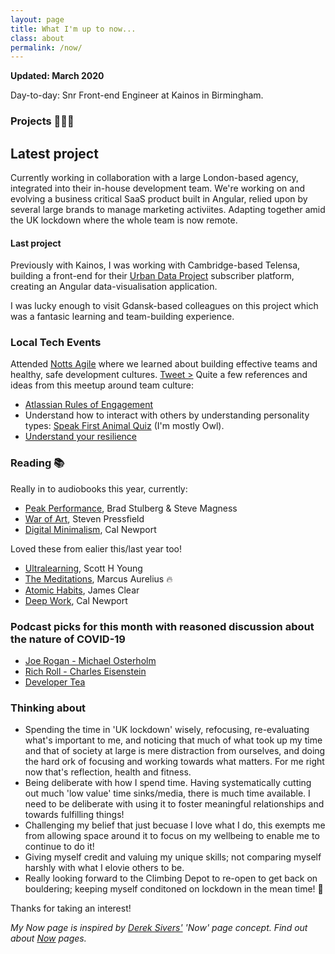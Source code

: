 ```yaml
---
layout: page
title: What I'm up to now...
class: about
permalink: /now/
---
```


**Updated: March 2020**

Day-to-day: Snr Front-end Engineer at Kainos in Birmingham.

### Projects 👨🏼‍💻

## Latest project  

Currently working in collaboration with a large London-based agency, integrated into their in-house development team. We're working on and evolving a business critical SaaS product built in Angular, relied upon by several large brands to manage marketing activiites. Adapting together amid the UK lockdown where the whole team is now remote.

#### Last project 
Previously with Kainos, I was working with Cambridge-based Telensa, building a front-end for their [Urban Data Project](https://urbandataproject.org) subscriber platform, creating an Angular data-visualisation application.

I was lucky enough to visit Gdansk-based colleagues on this project which was a fantasic learning and team-building experience. 

### Local Tech Events
Attended [Notts Agile](https://www.meetup.com/NottAgile/) where we learned about building effective teams and healthy, safe development cultures. [Tweet >](https://twitter.com/MartinoNotts/status/1187136543833636865)
Quite a few references and ideas from this meetup around team culture:
- [Atlassian Rules of Engagement](https://www.atlassian.com/team-playbook/plays/rules-of-engagement)
- Understand how to interact with others by understanding personality types: [Speak First Animal Quiz](https://www.speak-first.com/which-animal-are-you/) (I'm mostly Owl).
- [Understand your resilience](https://www.mindtools.com/pages/article/resilience-quiz.htm)

### Reading 📚
Really in to audiobooks this year, currently:  

- [Peak Performance](https://www.amazon.co.uk/Peak-Performance-Elevate-Burnout-Science/dp/B071FTVPP3/ref=sr_1_1?crid=2GCJEK381RTR2&dchild=1&keywords=peak+performance&qid=1587074496&sprefix=peak+perfr%2Caps%2C159&sr=8-1), Brad Stulberg & Steve Magness
- [War of Art](https://www.amazon.co.uk/The-War-of-Art/dp/B07PRDP4Y6/ref=sr_1_1?crid=19UD8IC2UZC4B&dchild=1&keywords=war+of+art&qid=1587074573&s=books&sprefix=war+of+art%2Caudible%2C144&sr=1-1), Steven Pressfield
- [Digital Minimalism](https://www.amazon.co.uk/Digital-Minimalism-Living-Better-Technology-ebook/dp/B07D1G6DTF/ref=sr_1_1?crid=1AW2I0LFGWOAE&dchild=1&keywords=digital+minimalism&qid=1587074618&s=digital-text&sprefix=digital+minimal%2Cdigital-text%2C146&sr=1-1), Cal Newport

Loved these from ealier this/last year too!
- [Ultralearning](https://www.amazon.co.uk/Ultralearning-Strategies-Mastering-Skills-Getting/dp/0008305706/ref=sr_1_3?keywords=ultralearning&qid=1572385312&sr=8-3), Scott H Young
- [The Meditations](https://www.amazon.co.uk/Meditations-Penguin-Classics-Marcus-Aurelius/dp/0140449337/ref=sr_1_3?keywords=the+meditations&qid=1572385875&sr=8-3), Marcus Aurelius 🔥
- [Atomic Habits](https://www.amazon.co.uk/Atomic-Habits-Proven-Build-Break/dp/1847941834/ref=sr_1_1_sspa?keywords=atomic+habits&qid=1572385941&sr=8-1-spons&psc=1&spLa=ZW5jcnlwdGVkUXVhbGlmaWVyPUEySVZFWENFUzgySU1PJmVuY3J5cHRlZElkPUEwNzk0NTE0MUdDQ05GNFBCOU5LRSZlbmNyeXB0ZWRBZElkPUEwNzQyODU4MUZSSzJHT0EwRFhNRSZ3aWRnZXROYW1lPXNwX2F0ZiZhY3Rpb249Y2xpY2tSZWRpcmVjdCZkb05vdExvZ0NsaWNrPXRydWU=), James Clear
- [Deep Work](https://www.amazon.co.uk/Deep-Work-Focused-Success-Distracted/dp/0349411905/ref=sr_1_1?keywords=deep+work&qid=1572385887&sr=8-1), Cal Newport

### Podcast picks for this month with reasoned discussion about the nature of COVID-19  
- [Joe Rogan - Michael Osterholm](https://www.youtube.com/watch?v=E3URhJx0NSw)
- [Rich Roll - Charles Eisenstein](https://www.richroll.com/podcast/charles-eisenstein-511/)
- [Developer Tea](https://spec.fm/podcasts/developer-tea)


### Thinking about
- Spending the time in 'UK lockdown' wisely, refocusing, re-evaluating what's important to me, and noticing that much of what took up my time and that of society at large is mere distraction from ourselves, and doing the hard ork of focusing and working towards what matters. For me right now that's reflection, health and fitness.
- Being deliberate with how I spend time. Having systematically cutting out much 'low value' time sinks/media, there is much time available. I need to be deliberate with using it to foster meaningful relationships and towards fulfilling things!
- Challenging my belief that just becuase I love what I do, this exempts me from allowing space around it to focus on my wellbeing to enable me to continue to do it!
- Giving myself credit and valuing my unique skills; not comparing myself harshly with what I elovie others to be.
- Really looking forward to the Climbing Depot to re-open to get back on bouldering; keeping myself conditoned on lockdown in the mean time! 🧗

Thanks for taking an interest!

*My Now page is inspired by [Derek Sivers'](https://sivers.org/nowff) 'Now' page concept. Find out about [Now](http://nownownow.com/about) pages.*